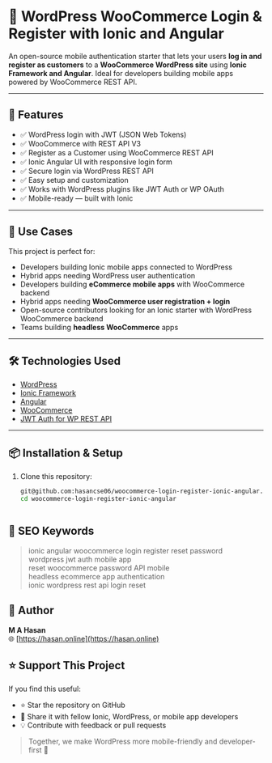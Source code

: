 # 🔐 WordPress WooCommerce Login & Register with Ionic and Angular

An open-source mobile authentication starter that lets your users **log in and register as customers** to a **WooCommerce WordPress site** using **Ionic Framework and Angular**. Ideal for developers building mobile apps powered by WooCommerce REST API.


---

## 🌟 Features

- ✅ WordPress login with JWT (JSON Web Tokens)
- ✅ WooCommerce with REST API V3
- ✅ Register as a Customer using WooCommerce REST API
- ✅ Ionic Angular UI with responsive login form
- ✅ Secure login via WordPress REST API
- ✅ Easy setup and customization
- ✅ Works with WordPress plugins like JWT Auth or WP OAuth
- ✅ Mobile-ready — built with Ionic

---

## 🚀 Use Cases

This project is perfect for:

- Developers building Ionic mobile apps connected to WordPress
- Hybrid apps needing WordPress user authentication
- Developers building **eCommerce mobile apps** with WooCommerce backend
- Hybrid apps needing **WooCommerce user registration + login**
- Open-source contributors looking for an Ionic starter with WordPress WooCommerce backend
- Teams building **headless WooCommerce** apps

---

## 🛠️ Technologies Used

- [WordPress](https://wordpress.org/)
- [Ionic Framework](https://ionicframework.com/)
- [Angular](https://angular.io/)
- [WooCommerce](https://wordpress.org/plugins/woocommerce/)
- [JWT Auth for WP REST API](https://wordpress.org/plugins/jwt-authentication-for-wp-rest-api/)

---

## 📦 Installation & Setup

1. Clone this repository:
   ```bash
   git@github.com:hasancse06/woocommerce-login-register-ionic-angular.git
   cd woocommerce-login-register-ionic-angular



## 🧠 SEO Keywords

> ionic angular woocommerce login register reset password  
> wordpress jwt auth mobile app  
> reset woocommerce password API mobile  
> headless ecommerce app authentication  
> ionic wordpress rest api login reset

   
## 🙌 Author

**M A Hasan**  
🌐 [https://hasan.online](https://hasan.online)


## ⭐ Support This Project

If you find this useful:
- ⭐ Star the repository on GitHub
- 🔗 Share it with fellow Ionic, WordPress, or mobile app developers
- 💡 Contribute with feedback or pull requests

> Together, we make WordPress more mobile-friendly and developer-first 🚀

